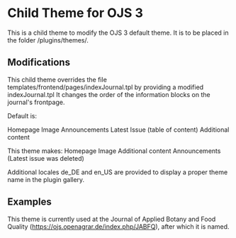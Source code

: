 # Child Theme for OJS 3

This is a child theme to modify the OJS 3 default theme. It is to be placed in the folder /plugins/themes/.



## Modifications

This child theme overrides the file templates/frontend/pages/indexJournal.tpl by providing a modified indexJournal.tpl
It changes the order of the information blocks on the journal's frontpage.

Default is:

Homepage Image
Announcements
Latest Issue (table of content)
Additional content

This theme makes:
Homepage Image
Additional content
Announcements
(Latest issue was deleted)

Additional locales de_DE and en_US are provided to display a proper theme name in the plugin gallery.


## Examples

This theme is currently used at the Journal of Applied Botany and Food Quality (https://ojs.openagrar.de/index.php/JABFQ), after which it is named.
